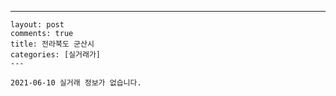 ---
    layout: post
    comments: true
    title: 전라북도 군산시
    categories: [실거래가]
    ---

    2021-06-10 실거래 정보가 없습니다.

    